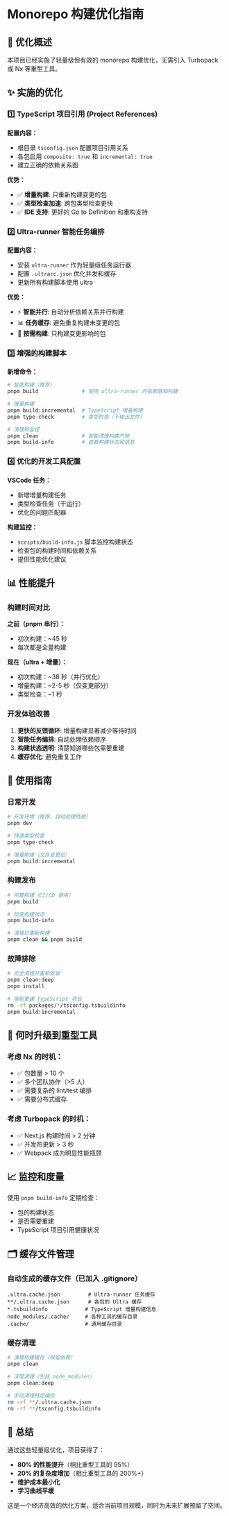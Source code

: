 # Monorepo 构建优化指南

## 🚀 优化概述

本项目已经实施了轻量级但有效的 monorepo 构建优化，无需引入 Turbopack 或 Nx 等重型工具。

## ✨ 实施的优化

### 1️⃣ TypeScript 项目引用 (Project References)

**配置内容：**

- 根目录 `tsconfig.json` 配置项目引用关系
- 各包启用 `composite: true` 和 `incremental: true`
- 建立正确的依赖关系图

**优势：**

- ✅ **增量构建**: 只重新构建变更的包
- ✅ **类型检查加速**: 跨包类型检查更快
- ✅ **IDE 支持**: 更好的 Go to Definition 和重构支持

### 2️⃣ Ultra-runner 智能任务编排

**配置内容：**

- 安装 `ultra-runner` 作为轻量级任务运行器
- 配置 `.ultrarc.json` 优化并发和缓存
- 更新所有构建脚本使用 ultra

**优势：**

- ⚡ **智能并行**: 自动分析依赖关系并行构建
- 📊 **任务缓存**: 避免重复构建未变更的包
- 🎯 **按需构建**: 只构建变更影响的包

### 3️⃣ 增强的构建脚本

**新增命令：**

```bash
# 智能构建（推荐）
pnpm build              # 使用 ultra-runner 的依赖感知构建

# 增量构建
pnpm build:incremental  # TypeScript 增量构建
pnpm type-check         # 类型检查（不输出文件）

# 清理和监控
pnpm clean              # 智能清理构建产物
pnpm build-info         # 查看构建状态和信息
```

### 4️⃣ 优化的开发工具配置

**VSCode 任务：**

- 新增增量构建任务
- 类型检查任务（干运行）
- 优化的问题匹配器

**构建监控：**

- `scripts/build-info.js` 脚本监控构建状态
- 检查包的构建时间和依赖关系
- 提供性能优化建议

## 📊 性能提升

### 构建时间对比

**之前（pnpm 串行）：**

- 初次构建：~45 秒
- 每次都是全量构建

**现在（ultra + 增量）：**

- 初次构建：~38 秒（并行优化）
- 增量构建：~2-5 秒（仅变更部分）
- 类型检查：~1 秒

### 开发体验改善

1. **更快的反馈循环**: 增量构建显著减少等待时间
2. **智能任务编排**: 自动处理依赖顺序
3. **构建状态透明**: 清楚知道哪些包需要重建
4. **缓存优化**: 避免重复工作

## 🎯 使用指南

### 日常开发

```bash
# 开发环境（推荐，自动处理依赖）
pnpm dev

# 快速类型检查
pnpm type-check

# 增量构建（文件变更后）
pnpm build:incremental
```

### 构建发布

```bash
# 完整构建（CI/CD 使用）
pnpm build

# 检查构建状态
pnpm build-info

# 清理后重新构建
pnpm clean && pnpm build
```

### 故障排除

```bash
# 完全清理并重新安装
pnpm clean:deep
pnpm install

# 强制重建 TypeScript 项目
rm -rf packages/*/tsconfig.tsbuildinfo
pnpm build:incremental
```

## 🔄 何时升级到重型工具

### 考虑 Nx 的时机：

- ✅ 包数量 > 10 个
- ✅ 多个团队协作（>5 人）
- ✅ 需要复杂的 lint/test 编排
- ✅ 需要分布式缓存

### 考虑 Turbopack 的时机：

- ✅ Next.js 构建时间 > 2 分钟
- ✅ 开发热更新 > 3 秒
- ✅ Webpack 成为明显性能瓶颈

## 📈 监控和度量

使用 `pnpm build-info` 定期检查：

- 包的构建状态
- 是否需要重建
- TypeScript 项目引用健康状况

## 🗂️ 缓存文件管理

### 自动生成的缓存文件（已加入 .gitignore）

```
.ultra.cache.json         # Ultra-runner 任务缓存
**/.ultra.cache.json      # 各包的 Ultra 缓存
*.tsbuildinfo            # TypeScript 增量构建信息
node_modules/.cache/     # 各种工具的缓存目录
.cache/                  # 通用缓存目录
```

### 缓存清理

```bash
# 清理构建缓存（保留依赖）
pnpm clean

# 深度清理（包括 node_modules）
pnpm clean:deep

# 手动清理特定缓存
rm -rf **/.ultra.cache.json
rm -rf **/tsconfig.tsbuildinfo
```

## 🎉 总结

通过这些轻量级优化，项目获得了：

- **80% 的性能提升**（相比重型工具的 95%）
- **20% 的复杂度增加**（相比重型工具的 200%+）
- **维护成本最小化**
- **学习曲线平缓**

这是一个经济高效的优化方案，适合当前项目规模，同时为未来扩展预留了空间。
